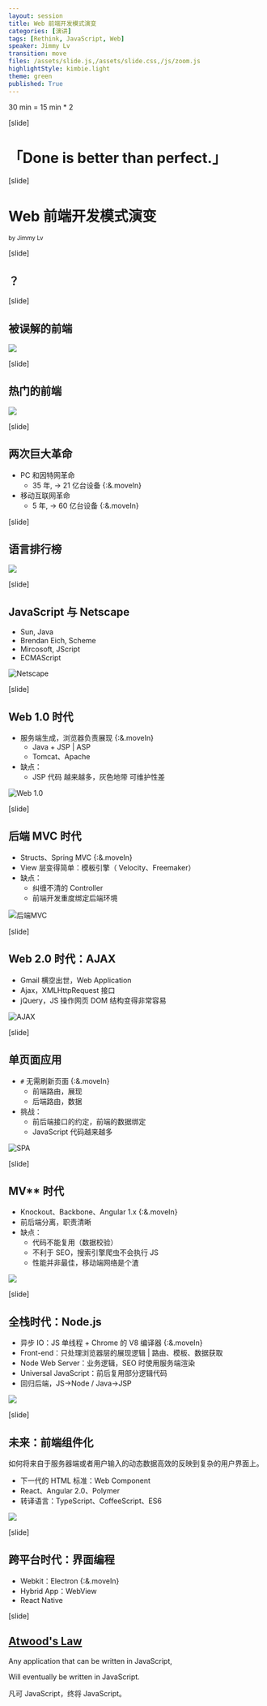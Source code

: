 ```yaml
---
layout: session
title: Web 前端开发模式演变
categories: [演讲]
tags: [Rethink, JavaScript, Web]
speaker: Jimmy Lv
transition: move
files: /assets/slide.js,/assets/slide.css,/js/zoom.js
highlightStyle: kimbie.light
theme: green
published: True
---
```


30 min = 15 min \* 2

[slide]

# 「Done is better than perfect.」

[slide]

# Web 前端开发模式演变

<small>by Jimmy Lv</small>

[slide]

## ？

[slide]

## 被误解的前端

![](https://raw.staticdn.net/JimmyLv/images/master/images/css.jpeg)

[slide]

## 热门的前端

![](https://raw.staticdn.net/JimmyLv/images/master/images/money.png)

[slide]

## 两次巨大革命

- PC 和因特网革命
  - 35 年, -> 21 亿台设备 {:&.moveIn}
- 移动互联网革命
  - 5 年, -> 60 亿台设备 {:&.moveIn}

[slide]

## 语言排行榜

![](https://raw.staticdn.net/JimmyLv/images/master/images/hot_language.jpg)

[slide]

## JavaScript 与 Netscape

- Sun, Java
- Brendan Eich, Scheme
- Mircosoft, JScript
- ECMAScript

![Netscape](https://i.redd.it/wb5pj2keomm21.jpg)

[slide]

## Web 1.0 时代

- 服务端生成，浏览器负责展现 {:&.moveIn}
  - Java + JSP | ASP
  - Tomcat、Apache
- 缺点：
  - JSP 代码 越来越多，灰色地带 可维护性差

![Web 1.0](https://camo.githubusercontent.com/90850e93b917cd3c958dff1c7d0197f819167343/687474703a2f2f696d672e68622e616963646e2e636f6d2f63333639616163633864613338616638653432326664323935313438633537643162353831376666666335362d4f636250646c5f6677363538)

[slide]

## 后端 MVC 时代

- Structs、Spring MVC {:&.moveIn}
- View 层变得简单：模板引擎（ Velocity、Freemaker）
- 缺点：
  - 纠缠不清的 Controller
  - 前端开发重度绑定后端环境

![后端MVC](https://camo.githubusercontent.com/b9e16b0b3ff3361a481badaca7d408e8fa6b404f/687474703a2f2f696d672e68622e616963646e2e636f6d2f3961366266353237646162626462396237393563353862306237616636633761313864653963653331316136312d3975697578545f6677363538)

[slide]

## Web 2.0 时代：AJAX

- Gmail 横空出世，Web Application
- Ajax，XMLHttpRequest 接口
- jQuery，JS 操作网页 DOM 结构变得非常容易

![AJAX](https://camo.githubusercontent.com/d0098546c9fa01b443c16ff1953c90aa9056955b/687474703a2f2f696d672e68622e616963646e2e636f6d2f3932393766646337336438336632373764343439633932313933613361663432386464633064343431316366392d6e31445936465f6677363538)

[slide]

## 单页面应用

- `#` 无需刷新页面 {:&.moveIn}
  - 前端路由，展现
  - 后端路由，数据
- 挑战：
  - 前后端接口的约定，前端的数据绑定
  - JavaScript 代码越来越多

![SPA](https://camo.githubusercontent.com/f064bc7a5b06ea9a39cf039a5dec0ca6675141ff/687474703a2f2f696d672e68622e616963646e2e636f6d2f3135383839323134336263363430333364323264643865643765373533366537316530373063346131336335372d6850673150635f6677363538)

[slide]

## MV\*\* 时代

- Knockout、Backbone、Angular 1.x {:&.moveIn}
- 前后端分离，职责清晰
- 缺点：
  - 代码不能复用（数据校验）
  - 不利于 SEO，搜索引擎爬虫不会执行 JS
  - 性能并非最佳，移动端网络是个渣

![](https://camo.githubusercontent.com/2ab0e0e247dfae7b74760b7d57056a680204874d/687474703a2f2f696d672e68622e616963646e2e636f6d2f3536663463656530653663376166363165323464626633316534626531376631343264353930326331313039612d42637852696d5f6677363538)

[slide]

## 全栈时代：Node.js

- 异步 IO：JS 单线程 + Chrome 的 V8 编译器 {:&.moveIn}
- Front-end：只处理浏览器层的展现逻辑 | 路由、模板、数据获取
- Node Web Server：业务逻辑，SEO 时使用服务端渲染
- Universal JavaScript：前后复用部分逻辑代码
- 回归后端，JS->Node / Java->JSP

![](http://assets.toptal.io/uploads/blog/image/25/toptal-blog-image-1374849974023.png)

[slide]

## 未来：前端组件化

如何将来自于服务器端或者用户输入的动态数据高效的反映到复杂的用户界面上。

- 下一代的 HTML 标准：Web Component
- React、Angular 2.0、Polymer
- 转译语言：TypeScript、CoffeeScript、ES6

![](https://github.com/fouber/blog/raw/master/201508/assets/modular-component.png)

[slide]

## 跨平台时代：界面编程

- Webkit：Electron {:&.moveIn}
- Hybrid App：WebView
- React Native

[slide]

## [Atwood's Law](https://en.wikipedia.org/wiki/Jeff_Atwood)

Any application that can be written in JavaScript,

Will eventually be written in JavaScript.

凡可 JavaScript，终将 JavaScript。
